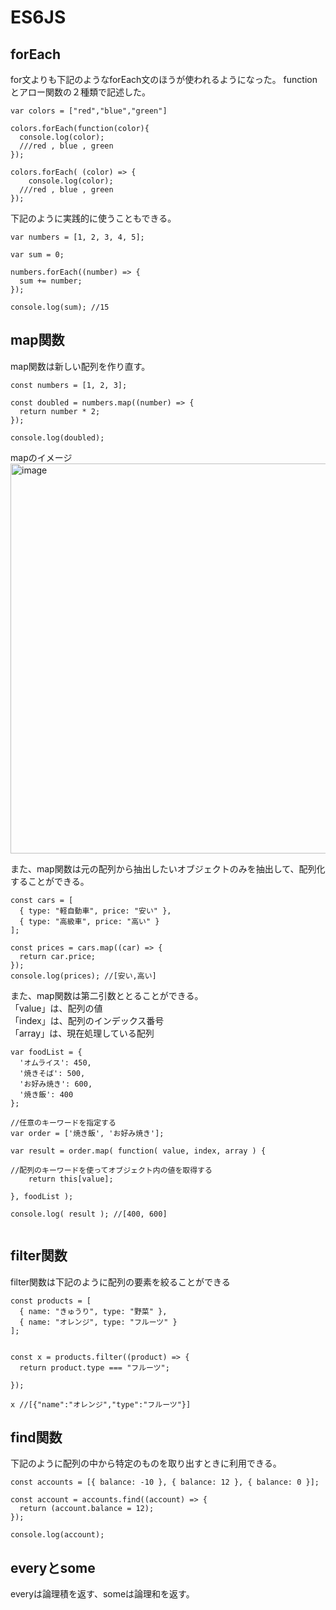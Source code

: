 # ES6JS

## forEach

for文よりも下記のようなforEach文のほうが使われるようになった。
functionとアロー関数の２種類で記述した。
```
var colors = ["red","blue","green"]

colors.forEach(function(color){
  console.log(color); 
  ///red , blue , green
});

colors.forEach( (color) => {
	console.log(color); 
  ///red , blue , green
});
```

下記のように実践的に使うこともできる。
```
var numbers = [1, 2, 3, 4, 5];

var sum = 0;

numbers.forEach((number) => {
  sum += number;
});

console.log(sum); //15
```


## map関数

map関数は新しい配列を作り直す。
```
const numbers = [1, 2, 3];

const doubled = numbers.map((number) => {
  return number * 2;
});

console.log(doubled);
```
mapのイメージ  
<img width="624" alt="image" src="https://user-images.githubusercontent.com/97214466/152744119-6b2fa01a-c275-4736-8b99-b015e61e1f5c.png">  

また、map関数は元の配列から抽出したいオブジェクトのみを抽出して、配列化することができる。
```
const cars = [
  { type: "軽自動車", price: "安い" },
  { type: "高級車", price: "高い" }
];

const prices = cars.map((car) => {
  return car.price;
});
console.log(prices); //[安い,高い]
```
また、map関数は第二引数ととることができる。  
「value」は、配列の値  
「index」は、配列のインデックス番号  
「array」は、現在処理している配列  

```
var foodList = {
  'オムライス': 450,
  '焼きそば': 500,
  'お好み焼き': 600,
  '焼き飯': 400
};
 
//任意のキーワードを指定する
var order = ['焼き飯', 'お好み焼き'];
 
var result = order.map( function( value, index, array ) {
 
//配列のキーワードを使ってオブジェクト内の値を取得する
    return this[value];
 
}, foodList );
 
console.log( result ); //[400, 600]
 
```
## filter関数

filter関数は下記のように配列の要素を絞ることができる
```
const products = [
  { name: "きゅうり", type: "野菜" },
  { name: "オレンジ", type: "フルーツ" }
];


const x = products.filter((product) => {
  return product.type === "フルーツ";
  
}); 

x //[{"name":"オレンジ","type":"フルーツ"}]

```

## find関数

下記のように配列の中から特定のものを取り出すときに利用できる。
```
const accounts = [{ balance: -10 }, { balance: 12 }, { balance: 0 }];

const account = accounts.find((account) => {
  return (account.balance = 12);
});

console.log(account);

```

## everyとsome
everyは論理積を返す、someは論理和を返す。


